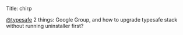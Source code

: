 Title: chirp

<a href="http://twitter.com/typesafe">@typesafe</a>  2 things: Google Group, and how to upgrade typesafe stack without running uninstaller first?
